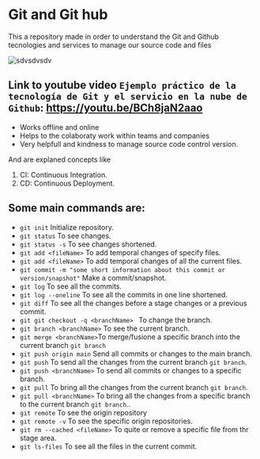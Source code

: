 # Git and Git hub

This a repository made in order to understand the Git and Github tecnologies and services to manage our source code and files

![sdvsdvsdv](https://user-images.githubusercontent.com/50146090/197081787-eb3fc399-5e19-4998-8c71-730ea7c76ba7.png)

## Link to youtube video ``Ejemplo práctico de la tecnología de Git y el servicio en la nube de Github``:  https://youtu.be/BCh8jaN2aao

- Works offline and online
- Helps to the colaboraty work within teams and companies
- Very helpfull and kindness to manage source code control version.

And are explaned concepts like

1. CI: Continuous Integration.
2. CD: Continuous Deployment.

## Some main commands are:

- `git init` Initialize repository.
- `git status` To see changes.
- `git status -s` To see changes shortened.
- `git add <fileName>` To add temporal changes of specify files.
- `git add <fileName>` To add temporal changes of all the current files.
- `git commit -m "some short information about this commit or version/snapshot"` Make a commit/snapshot.
- `git log` To see all the commits.
- `git log --oneline` To see all the commits in one line shortened.
- `git diff` To see all the changes before a stage changes or a previous commit.
- `git git checkout -q <branchName> ` To change the branch.
- `git branch <branchName>` To see the current branch.
- `git merge <branchName>`To merge/fusione a specific branch into the current branch  `git branch`
- `git push origin main` Send all commits or changes to the main branch.
- `git push` To send all the changes from the current branch `git branch`.
- `git push <branchName>` To send all commits or changes to a specific branch.
- `git pull` To bring all the changes from the current branch `git branch`.
- `git pull <branchName>` To bring all the changes from a specific branch to the current branch `git branch`..
- `git remote` To see the origin repository
- `git remote -v` To see the specific origin repositories.
- ``git rm --cached <fileName>`` To quite or remove a specific file from thr stage area.
- ``git ls-files`` To see all the files in the current commit.
